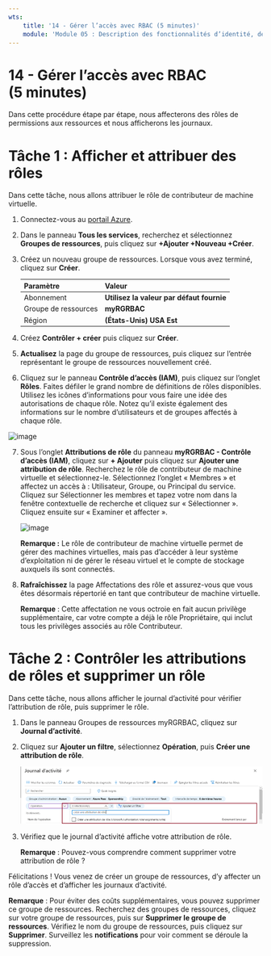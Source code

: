 ```yaml
---
wts:
    title: '14 - Gérer l’accès avec RBAC (5 minutes)'
    module: 'Module 05 : Description des fonctionnalités d’identité, de gouvernance, de confidentialité et de conformité'
---
```

# 14 - Gérer l’accès avec RBAC (5 minutes)

Dans cette procédure étape par étape, nous affecterons des rôles de permissions aux ressources et nous afficherons les journaux.

# Tâche 1 : Afficher et attribuer des rôles

Dans cette tâche, nous allons attribuer le rôle de contributeur de machine virtuelle. 

1. Connectez-vous au [portail Azure](https://portal.azure.com).

2. Dans le panneau **Tous les services**, recherchez et sélectionnez **Groupes de ressources**, puis cliquez sur **+Ajouter +Nouveau +Créer**.

3. Créez un nouveau groupe de ressources. Lorsque vous avez terminé, cliquez sur **Créer**. 

    | Paramètre | Valeur |
    | -- | -- |
    | Abonnement | **Utilisez la valeur par défaut fournie** |
    | Groupe de ressources | **myRGRBAC** |
    | Région | **(États-Unis) USA Est** |
   

4. Créez **Contrôler + créer** puis cliquez sur **Créer**.

5. **Actualisez** la page du groupe de ressources, puis cliquez sur l’entrée représentant le groupe de ressources nouvellement créé.

6. Cliquez sur le panneau **Contrôle d’accès (IAM)**, puis cliquez sur l’onglet **Rôles**. Faites défiler le grand nombre de définitions de rôles disponibles. Utilisez les icônes d’informations pour vous faire une idée des autorisations de chaque rôle. Notez qu’il existe également des informations sur le nombre d’utilisateurs et de groupes affectés à chaque rôle.
 
![image](https://user-images.githubusercontent.com/89808319/144266949-f19d91ab-31d6-4c8b-af36-c00035925cf0.png)

7. Sous l’onglet **Attributions de rôle** du panneau **myRGRBAC - Contrôle d’accès (IAM)**, cliquez sur **+ Ajouter** puis cliquez sur **Ajouter une attribution de rôle**. Recherchez le rôle de contributeur de machine virtuelle et sélectionnez-le. Sélectionnez l’onglet « Membres » et affectez un accès à : Utilisateur, Groupe, ou Principal du service. Cliquez sur Sélectionner les membres et tapez votre nom dans la fenêtre contextuelle de recherche et cliquez sur « Sélectionner ». Cliquez ensuite sur « Examiner et affecter ».

    
    ![image](https://user-images.githubusercontent.com/89808319/144266255-3a0f8574-9358-4c21-8f95-3503747e77c8.png)

 

    **Remarque :** Le rôle de contributeur de machine virtuelle permet de gérer des machines virtuelles, mais pas d’accéder à leur système d’exploitation ni de gérer le réseau virtuel et le compte de stockage auxquels ils sont connectés.

  

8. **Rafraîchissez** la page Affectations des rôle et assurez-vous que vous êtes désormais répertorié en tant que contributeur de machine virtuelle. 

    **Remarque** : Cette affectation ne vous octroie en fait aucun privilège supplémentaire, car votre compte a déjà le rôle Propriétaire, qui inclut tous les privilèges associés au rôle Contributeur.

# Tâche 2 : Contrôler les attributions de rôles et supprimer un rôle

Dans cette tâche, nous allons afficher le journal d’activité pour vérifier l’attribution de rôle, puis supprimer le rôle. 

1. Dans le panneau Groupes de ressources myRGRBAC, cliquez sur **Journal d’activité**.

2. Cliquez sur **Ajouter un filtre**, sélectionnez **Opération**, puis **Créer une attribution de rôle**.

    ![Capture d’écran de la page Journal d’activité avec un filtre configuré.](../images/1503.png)

3. Vérifiez que le journal d’activité affiche votre attribution de rôle. 

    **Remarque** : Pouvez-vous comprendre comment supprimer votre attribution de rôle ?

Félicitations ! Vous venez de créer un groupe de ressources, d’y affecter un rôle d’accès et d’afficher les journaux d’activité. 

**Remarque** : Pour éviter des coûts supplémentaires, vous pouvez supprimer ce groupe de ressources. Recherchez des groupes de ressources, cliquez sur votre groupe de ressources, puis sur **Supprimer le groupe de ressources**. Vérifiez le nom du groupe de ressources, puis cliquez sur **Supprimer**. Surveillez les **notifications** pour voir comment se déroule la suppression.

